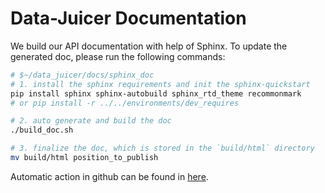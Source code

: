 # Data-Juicer Documentation

We build our API documentation with help of Sphinx.
To update the generated
doc, please run the following commands:

```bash
# $~/data_juicer/docs/sphinx_doc
# 1. install the sphinx requirements and init the sphinx-quickstart
pip install sphinx sphinx-autobuild sphinx_rtd_theme recommonmark
# or pip install -r ../../environments/dev_requires

# 2. auto generate and build the doc
./build_doc.sh

# 3. finalize the doc, which is stored in the `build/html` directory
mv build/html position_to_publish
```

Automatic action in github can be found in [here](https://github.com/modelscope/data-juicer/blob/main/.github/workflows/deploy_sphinx_docs.yml).